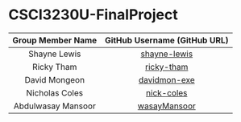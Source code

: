 # CSCI3230U-FinalProject

| Group Member Name | GitHub Username (GitHub URL)|
| :------------------------:|:--------------------------------------:|
| Shayne Lewis | [shayne-lewis](https://github.com/shayne-lewis) |
| Ricky Tham | [ricky-tham](https://github.com/ricky-tham) |
| David Mongeon | [davidmon-exe](https://github.com/davidmon-exe) |
| Nicholas Coles | [nick-coles](https://github.com/nick-coles) |
| Abdulwasay Mansoor | [wasayMansoor](https://github.com/wasayMansoor) |

